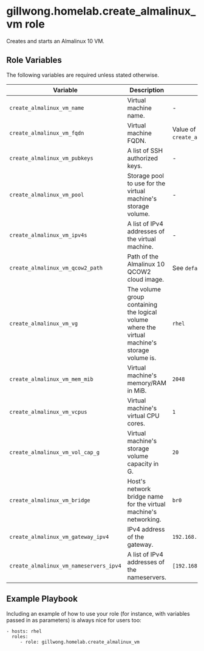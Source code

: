 gillwong.homelab.create_almalinux_vm role
=========

Creates and starts an Almalinux 10 VM.

Role Variables
--------------

The following variables are required unless stated otherwise.

| Variable | Description | Default |
| -- | -- | -- |
| `create_almalinux_vm_name` | Virtual machine name. | - |
| `create_almalinux_vm_fqdn` | Virtual machine FQDN. | Value of `create_almalinux_vm_name`. |
| `create_almalinux_vm_pubkeys` | A list of SSH authorized keys. | - |
| `create_almalinux_vm_pool` | Storage pool to use for the virtual machine's storage volume. | - |
| `create_almalinux_vm_ipv4s` | A list of IPv4 addresses of the virtual machine. | - |
| `create_almalinux_vm_qcow2_path` | Path of the Almalinux 10 QCOW2 cloud image. | See `defaults/main.yml`. |
| `create_almalinux_vm_vg` | The volume group containing the logical volume where the virtual machine's storage volume is. | `rhel` |
| `create_almalinux_vm_mem_mib` | Virtual machine's memory/RAM in MiB. | `2048` |
| `create_almalinux_vm_vcpus` | Virtual machine's virtual CPU cores. | `1` |
| `create_almalinux_vm_vol_cap_g` | Virtual machine's storage volume capacity in G. | `20` |
| `create_almalinux_vm_bridge` | Host's network bridge name for the virtual machine's networking. | `br0` |
| `create_almalinux_vm_gateway_ipv4` | IPv4 address of the gateway. | `192.168.0.1` |
| `create_almalinux_vm_nameservers_ipv4` | A list of IPv4 addresses of the nameservers. | `[192.168.0.1]` |

Example Playbook
----------------

Including an example of how to use your role (for instance, with variables passed in as parameters) is always nice for users too:

    - hosts: rhel
      roles:
         - role: gillwong.homelab.create_almalinux_vm
